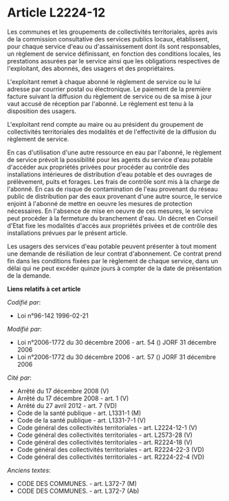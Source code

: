 # Article L2224-12

Les communes et les groupements de collectivités territoriales, après avis de la commission consultative des services publics
locaux, établissent, pour chaque service d'eau ou d'assainissement dont ils sont responsables, un règlement de service
définissant, en fonction des conditions locales, les prestations assurées par le service ainsi que les obligations
respectives de l'exploitant, des abonnés, des usagers et des propriétaires.

L'exploitant remet à chaque abonné le règlement de service ou le lui adresse par courrier postal ou électronique. Le paiement
de la première facture suivant la diffusion du règlement de service ou de sa mise à jour vaut accusé de réception par
l'abonné. Le règlement est tenu à la disposition des usagers.

L'exploitant rend compte au maire ou au président du groupement de collectivités territoriales des modalités et de
l'effectivité de la diffusion du règlement de service.

En cas d'utilisation d'une autre ressource en eau par l'abonné, le règlement de service prévoit la possibilité pour les
agents du service d'eau potable d'accéder aux propriétés privées pour procéder au contrôle des installations intérieures de
distribution d'eau potable et des ouvrages de prélèvement, puits et forages. Les frais de contrôle sont mis à la charge de
l'abonné. En cas de risque de contamination de l'eau provenant du réseau public de distribution par des eaux provenant d'une
autre source, le service enjoint à l'abonné de mettre en oeuvre les mesures de protection nécessaires. En l'absence de mise
en oeuvre de ces mesures, le service peut procéder à la fermeture du branchement d'eau. Un décret en Conseil d'Etat fixe les
modalités d'accès aux propriétés privées et de contrôle des installations prévues par le présent article.

Les usagers des services d'eau potable peuvent présenter à tout moment une demande de résiliation de leur contrat
d'abonnement. Ce contrat prend fin dans les conditions fixées par le règlement de chaque service, dans un délai qui ne peut
excéder quinze jours à compter de la date de présentation de la demande.

**Liens relatifs à cet article**

_Codifié par_:

  - Loi n°96-142 1996-02-21

_Modifié par_:

  - Loi n°2006-1772 du 30 décembre 2006 - art. 54 () JORF 31 décembre 2006
  - Loi n°2006-1772 du 30 décembre 2006 - art. 57 () JORF 31 décembre 2006

_Cité par_:

  - Arrêté du 17 décembre 2008 (V)
  - Arrêté du 17 décembre 2008 - art. 1 (V)
  - Arrêté du 27 avril 2012 - art. 7 (VD)
  - Code de la santé publique - art. L1331-1 (M)
  - Code de la santé publique - art. L1331-7-1 (V)
  - Code général des collectivités territoriales - art. L2224-12-1 (V)
  - Code général des collectivités territoriales - art. L2573-28 (V)
  - Code général des collectivités territoriales - art. R2224-18 (V)
  - Code général des collectivités territoriales - art. R2224-22-3 (VD)
  - Code général des collectivités territoriales - art. R2224-22-4 (VD)

_Anciens textes_:

  - CODE DES COMMUNES. - art. L372-7 (M)
  - CODE DES COMMUNES. - art. L372-7 (Ab)
